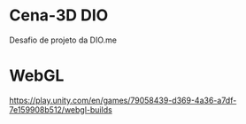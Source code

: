 # Cena-3D DIO
 Desafio de projeto da DIO.me

# WebGL
https://play.unity.com/en/games/79058439-d369-4a36-a7df-7e159908b512/webgl-builds
